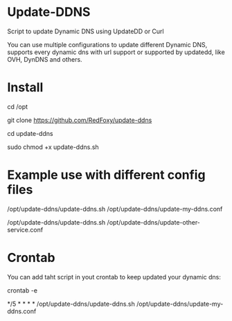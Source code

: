 # Update-DDNS

Script to update Dynamic DNS using UpdateDD or Curl

You can use multiple configurations to update different Dynamic DNS, supports every dynamic dns with url support or supported by updatedd, like OVH, DynDNS and others.

# Install

cd /opt

git clone https://github.com/RedFoxy/update-ddns

cd update-ddns

sudo chmod +x update-ddns.sh

# Example use with different config files

/opt/update-ddns/update-ddns.sh /opt/update-ddns/update-my-ddns.conf

/opt/update-ddns/update-ddns.sh /opt/update-ddns/update-other-service.conf

# Crontab
You can add taht script in yout crontab to keep updated your dynamic dns:

crontab -e

*/5 * * * * /opt/update-ddns/update-ddns.sh /opt/update-ddns/update-my-ddns.conf 

